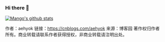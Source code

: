 ### Hi there 👋
[![Mango's github stats](https://github-readme-stats.vercel.app/api?username=aehyok)](https://github.com/aehyok/github-readme-stats)


作者：aehyok
链接：https://cnblogs.com/aehyok
来源：博客园
著作权归作者所有。商业转载请联系作者获得授权，非商业转载请注明出处。
<!--
**aehyok/aehyok** is a ✨ _special_ ✨ repository because its `README.md` (this file) appears on your GitHub profile.

Here are some ideas to get you started:

- 🔭 I’m currently working on ...
- 🌱 I’m currently learning ...
- 👯 I’m looking to collaborate on ...
- 🤔 I’m looking for help with ...
- 💬 Ask me about ...
- 📫 How to reach me: ...
- 😄 Pronouns: ...
- ⚡ Fun fact: ...
-->
